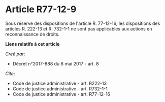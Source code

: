 # Article R77-12-9

Sous réserve des dispositions de l'article R. 77-12-16, les dispositions des articles R. 222-13 et R. 732-1-1 ne sont pas
applicables aux actions en reconnaissance de droits.

**Liens relatifs à cet article**

_Créé par_:

  - Décret n°2017-888 du 6 mai 2017 - art. 8

_Cite_:

  - Code de justice administrative - art. R222-13
  - Code de justice administrative - art. R732-1-1
  - Code de justice administrative - art. R77-12-16
